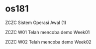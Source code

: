 # os181
ZCZC Sistem Operasi Awal (1) 

ZCZC W01 Telah mencoba demo Week01

ZCZC W02 Telah mencoba demo Week02
